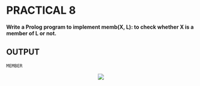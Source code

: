 # PRACTICAL 8
**Write a Prolog program to implement memb(X, L): to check whether X is a member of L or not.**

## OUTPUT

`MEMBER`
<p align="center">
<img src="https://user-images.githubusercontent.com/68191677/235092578-844add3c-179f-44ba-93c1-dab3142b9782.png"  />
</p>